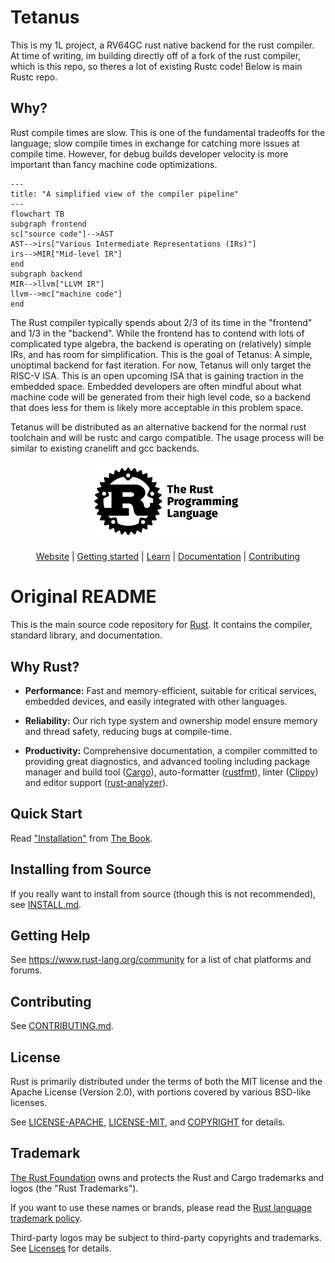 # Tetanus

This is my 1L project, a RV64GC rust native backend for the rust compiler.
At time of writing, im building directly off of a fork of the rust compiler, which is this repo, so theres a lot of existing Rustc code!
Below is main Rustc repo.

## Why?

Rust compile times are slow.
This is one of the fundamental tradeoffs for the language; slow compile times in exchange for catching more issues at compile time.
However, for debug builds developer velocity is more important than fancy machine code optimizations.

```mermaid
---
title: "A simplified view of the compiler pipeline"
---
flowchart TB
subgraph frontend
sc["source code"]-->AST
AST-->irs["Various Intermediate Representations (IRs)"]
irs-->MIR["Mid-level IR"]
end
subgraph backend
MIR-->llvm["LLVM IR"]
llvm-->mc["machine code"]
end
```

The Rust compiler typically spends about 2/3 of its time in the "frontend" and 1/3 in the "backend".
While the frontend has to contend with lots of complicated type algebra, the backend is operating on (relatively) simple IRs, and has room for simplification.
This is the goal of Tetanus:
A simple, unoptimal backend for fast iteration.
For now, Tetanus will only target the RISC-V ISA.
This is an open upcoming ISA that is gaining traction in the embedded space.
Embedded developers are often mindful about what machine code will be generated from their high level code, so a backend that does less for them is likely more acceptable in this problem space.

Tetanus will be distributed as an alternative backend for the normal rust toolchain and will be rustc and cargo compatible.
The usage process will be similar to existing cranelift and gcc backends.

<div align="center">
  <picture>
    <source media="(prefers-color-scheme: dark)" srcset="https://raw.githubusercontent.com/rust-lang/www.rust-lang.org/master/static/images/rust-social-wide-dark.svg">
    <source media="(prefers-color-scheme: light)" srcset="https://raw.githubusercontent.com/rust-lang/www.rust-lang.org/master/static/images/rust-social-wide-light.svg">
    <img alt="The Rust Programming Language: A language empowering everyone to build reliable and efficient software"
         src="https://raw.githubusercontent.com/rust-lang/www.rust-lang.org/master/static/images/rust-social-wide-light.svg"
         width="50%">
  </picture>

[Website][Rust] | [Getting started] | [Learn] | [Documentation] | [Contributing]
</div>

# Original README

This is the main source code repository for [Rust]. It contains the compiler,
standard library, and documentation.

[Rust]: https://www.rust-lang.org/
[Getting Started]: https://www.rust-lang.org/learn/get-started
[Learn]: https://www.rust-lang.org/learn
[Documentation]: https://www.rust-lang.org/learn#learn-use
[Contributing]: CONTRIBUTING.md

## Why Rust?

- **Performance:** Fast and memory-efficient, suitable for critical services, embedded devices, and easily integrated with other languages.

- **Reliability:** Our rich type system and ownership model ensure memory and thread safety, reducing bugs at compile-time.

- **Productivity:** Comprehensive documentation, a compiler committed to providing great diagnostics, and advanced tooling including package manager and build tool ([Cargo]), auto-formatter ([rustfmt]), linter ([Clippy]) and editor support ([rust-analyzer]).

[Cargo]: https://github.com/rust-lang/cargo
[rustfmt]: https://github.com/rust-lang/rustfmt
[Clippy]: https://github.com/rust-lang/rust-clippy
[rust-analyzer]: https://github.com/rust-lang/rust-analyzer

## Quick Start

Read ["Installation"] from [The Book].

["Installation"]: https://doc.rust-lang.org/book/ch01-01-installation.html
[The Book]: https://doc.rust-lang.org/book/index.html

## Installing from Source

If you really want to install from source (though this is not recommended), see
[INSTALL.md](INSTALL.md).

## Getting Help

See https://www.rust-lang.org/community for a list of chat platforms and forums.

## Contributing

See [CONTRIBUTING.md](CONTRIBUTING.md).

## License

Rust is primarily distributed under the terms of both the MIT license and the
Apache License (Version 2.0), with portions covered by various BSD-like
licenses.

See [LICENSE-APACHE](LICENSE-APACHE), [LICENSE-MIT](LICENSE-MIT), and
[COPYRIGHT](COPYRIGHT) for details.

## Trademark

[The Rust Foundation][rust-foundation] owns and protects the Rust and Cargo
trademarks and logos (the "Rust Trademarks").

If you want to use these names or brands, please read the
[Rust language trademark policy][trademark-policy].

Third-party logos may be subject to third-party copyrights and trademarks. See
[Licenses][policies-licenses] for details.

[rust-foundation]: https://rustfoundation.org/
[trademark-policy]: https://rustfoundation.org/policy/rust-trademark-policy/
[policies-licenses]: https://www.rust-lang.org/policies/licenses
